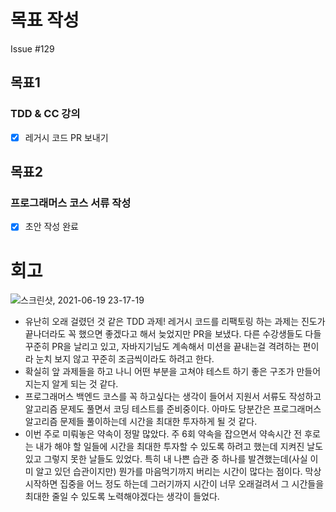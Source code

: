 # 목표 작성
Issue #129

## 목표1
### TDD & CC 강의
- [x] 레거시 코드 PR 보내기

## 목표2
### 프로그래머스 코스 서류 작성
- [x] 초안 작성 완료

# 회고
![스크린샷, 2021-06-19 23-17-19](https://user-images.githubusercontent.com/58318786/122645271-9445ea00-d154-11eb-9ca6-e8c988f899e8.png)
* 유난히 오래 걸렸던 것 같은 TDD 과제! 레거시 코드를 리팩토링 하는 과제는 진도가 끝나더라도 꼭 했으면 좋겠다고 해서 늦었지만 PR을 보냈다. 다른 수강생들도 다들 꾸준히 PR을 날리고 있고, 자바지기님도 계속해서 미션을 끝내는걸 격려하는 편이라 눈치 보지 않고 꾸준히 조금씩이라도 하려고 한다.
* 확실히 앞 과제들을 하고 나니 어떤 부분을 고쳐야 테스트 하기 좋은 구조가 만들어지는지 알게 되는 것 같다.
* 프로그래머스 백엔드 코스를 꼭 하고싶다는 생각이 들어서 지원서 서류도 작성하고 알고리즘 문제도 풀면서 코딩 테스트를 준비중이다. 아마도 당분간은 프로그래머스 알고리즘 문제들 풀이하는데 시간을 최대한 투자하게 될 것 같다.
* 이번 주로 미뤄놓은 약속이 정말 많았다. 주 6회 약속을 잡으면서 약속시간 전 후로는 내가 해야 할 일들에 시간을 최대한 투자할 수 있도록 하려고 했는데 지켜진 날도 있고 그렇지 못한 날들도 있었다. 특히 내 나쁜 습관 중 하나를 발견했는데(사실 이미 알고 있던 습관이지만) 뭔가를 마음먹기까지 버리는 시간이 많다는 점이다. 막상 시작하면 집중을 어느 정도 하는데 그러기까지 시간이 너무 오래걸려서 그 시간들을 최대한 줄일 수 있도록 노력해야겠다는 생각이 들었다. 